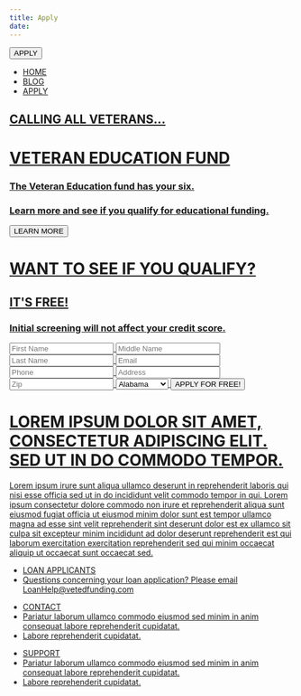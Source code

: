 ```yaml
---
title: Apply
date: 
---
```

<div id="landingHeader">
	<div id="landingNav">
		<button id="apply">APPLY</button>
		<ul>
			<li><a href="">HOME</li>
			<li><a href="http://localhost:4000/archives">BLOG</li>
			<li><a href="">APPLY</li>
		</ul>
	</div>
</div>
<div class="landing main">
	<div class="overlay">
		<h2>CALLING ALL VETERANS...</h2>
		<h1>VETERAN EDUCATION FUND</h1>
		<h3>The Veteran Education fund has your six.</h3>
		<h3>Learn more and see if you qualify for educational funding.</h3>
		<button id="learnMore">LEARN MORE</button>
	</div>
</div>
<div id="cardForm">
	<div id="formWrapper">
		<div class="info">
			<h1>WANT TO SEE IF YOU QUALIFY?</h1>
			<h2>IT'S FREE!</h1>
			<h3>Initial screening will not affect your credit score.</h3>
		</div>
		<form id="submitForm" action="submit">
			<div class="inputLeft">
				<input class="input" type="text" id="fname" name="firstName" placeholder="First Name"/>
				<input class="input" type="text" id="mname" name="middleName" placeholder="Middle Name"/>
				<input class="input" type="text" id="lname" name="lastName" placeholder="Last Name"/>
				<input class="input" type="text" id="email" name="email" placeholder="Email"/>
			</div>
			<div class="inputRight">
				<input class="input" type="text" id="phone" name="contactphone" placeholder="Phone"/>
				<input class="input" type="text" id="address" name="address" placeholder="Address"/>
				<input class="input" type="text" id="zip" name="zip" placeholder="Zip"/>
				<select id="name" name="state" placeholder="State"/>
					<option value="alabama">Alabama</option>
					<option value="alaska">Alaska</option>
					<option value="arizona">Arizona</option>
					<option value="arkansas">Arkansas</option>
					<option value="california">California</option>
					<option value="colorado">Colorado</option>
					<option value="connecticut">Connecticut</option>
					<option value="delaware">Delaware</option>
					<option value="florida">Florida</option>
					<option value="georgia">Georgia</option>
					<option value="hawaii">Hawaii</option>
					<option value="idaho">Idaho</option>
					<option value="illinois">Illinois</option>
				</select>
				<button id="submitAppBtn">APPLY FOR FREE!</button>
			</div>
		</form>
	</div>
</div>
<div id="cardCopy">
	<div class="content">
		<h1 id="copyHeading">LOREM IPSUM DOLOR SIT AMET, CONSECTETUR ADIPISCING ELIT. SED UT IN DO COMMODO TEMPOR.</h1>
		<p id="copyPar">Lorem ipsum irure sunt aliqua ullamco deserunt in reprehenderit laboris qui nisi esse officia sed ut in do incididunt velit commodo tempor in qui. Lorem ipsum consectetur dolore commodo non irure et reprehenderit aliqua sunt eiusmod fugiat officia ut eiusmod minim dolor sunt est tempor ullamco magna ad esse sint velit reprehenderit sint deserunt dolor est ex ullamco sit culpa sit excepteur minim incididunt ad dolor deserunt reprehenderit est qui laborum exercitation exercitation reprehenderit sed qui minim occaecat aliquip ut occaecat sunt occaecat sed.</p>
	</div>
</div>
<footer id="landingFooter">
	<div id="footerWrapper">
		<ul class="footerItem">
			<li class="footerHeading">LOAN APPLICANTS</li>
			<li>Questions concerning your loan application? Please email LoanHelp@vetedfunding.com</li>
		</ul>
		<ul class="footerItem">
			<li class="footerHeading">CONTACT</li>
			<li>Pariatur laborum ullamco commodo eiusmod sed minim in anim consequat labore reprehenderit cupidatat.</li>
			<li>Labore reprehenderit cupidatat.</li>
		</ul>
		<ul class="footerItem">
			<li class="footerHeading">SUPPORT</li>
			<li>Pariatur laborum ullamco commodo eiusmod sed minim in anim consequat labore reprehenderit cupidatat.</li>
			<li>Labore reprehenderit cupidatat.</li>
		</ul>
	</div>
</footer>

